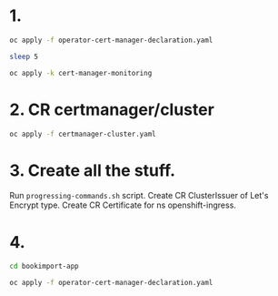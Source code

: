 # 1.

```bash
oc apply -f operator-cert-manager-declaration.yaml

sleep 5

oc apply -k cert-manager-monitoring
```

# 2. CR certmanager/cluster

```bash
oc apply -f certmanager-cluster.yaml
```

# 3. Create all the stuff.

Run `progressing-commands.sh` script. 
Create CR ClusterIssuer of Let's Encrypt type.
Create CR Certificate for ns openshift-ingress.

# 4.

```bash
cd bookimport-app

oc apply -f operator-cert-manager-declaration.yaml
```